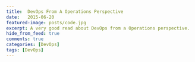 ```yaml
---
title:  DevOps From A Operations Perspective
date:   2015-06-20
featured-image: posts/code.jpg
excerpt: A very good read about DevOps from a Operations perspective.
hide_from_feed: true
comments: true
categories: [DevOps]
tags: [DevOps]
---
```

